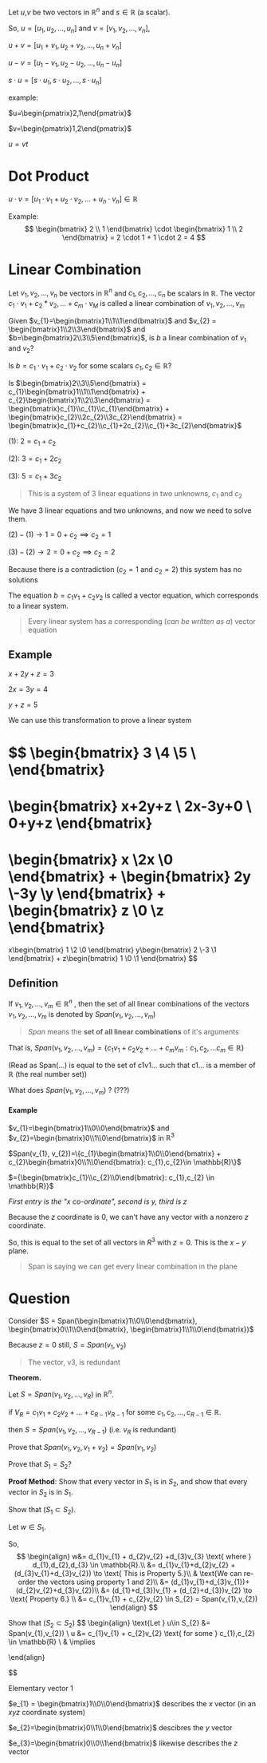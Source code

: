 Let $u$,$v$ be two vectors in $\mathbb{R}^{n}$ and $s\in \mathbb{R}$ (a scalar).

So, $u = [u_{1}, u_{2}, ..., u_{n}]$ and $v=[v_{1}, v_{2}, ..., v_{n}]$,

 $u+v = [u_{1}+v_{1}, u_{2}+v_{2}, ..., u_{n} + v_{n}]$ 

 $u-v = [u_{1} - v_{1}, u_{2} - u_{2}, ..., u_{n} - u_{n}]$

 $s\cdot u = [s\cdot u_{1}, s \cdot u_{2}, ..., s \cdot u_{n}]$
 
example:

$u=\begin{pmatrix}2,1\end{pmatrix}$

$v=\begin{pmatrix}1,2\end{pmatrix}$

$u=vt$

# Dot Product
$u \cdot v = [u_{1}\cdot v_{1} + u_{2} \cdot v_{2}, \dots + u_{n} \cdot v_{n}] \in \mathbb{R}$

Example:
$$
\begin{bmatrix}
2 \\
1
\end{bmatrix}
\cdot
\begin{bmatrix}
1 \\
2
\end{bmatrix}
= 2 \cdot 1 + 1 \cdot 2 = 4
$$
# Linear Combination
Let $v_{1}, v_{2}, ..., v_{n}$ be vectors in $\mathbb{R}^{n}$ and $c_{1},c_{2},\dots,c_{n}$ be scalars in $\mathbb{R}$. The vector $c_{1}\cdot v_{1}+c_{2}*v_{2},\dots +c_{m}\cdot v_{M}$ is called a linear combination of $v_{1},v_{2},\dots,v_{m}$

Given $v_{1}=\begin{bmatrix}1\\1\\1\end{bmatrix}$ and $v_{2} = \begin{bmatrix}1\\2\\3\end{bmatrix}$ and $b=\begin{bmatrix}2\\3\\5\end{bmatrix}$, is $b$ a linear combination of $v_{1}$ and $v_{2}$?

Is $b=c_{1}\cdot v_{1} + c_{2} \cdot v_{2}$ for some scalars $c_{1}, c_{2} \in \mathbb{R}$?

Is $\begin{bmatrix}2\\3\\5\end{bmatrix} = c_{1}\begin{bmatrix}1\\1\\1\end{bmatrix} + c_{2}\begin{bmatrix}1\\2\\3\end{bmatrix} = \begin{bmatrix}c_{1}\\c_{1}\\c_{1}\end{bmatrix} + \begin{bmatrix}c_{2}\\2c_{2}\\3c_{2}\end{bmatrix} = \begin{bmatrix}c_{1}+c_{2}\\c_{1}+2c_{2}\\c_{1}+3c_{2}\end{bmatrix}$

(1): $2=c_{1}+c_{2}$

(2): $3=c_{1}+2c_{2}$

(3): $5=c_{1}+3c_{2}$

> This is a system of 3 linear equations in two unknowns, $c_{1}$ and $c_{2}$

We have 3 linear equations and two unknowns, and now we need to solve them.

$(2)-(1) \to 1 = 0 + c_{2} \implies c_{2}=1$

$(3)-(2) \to 2 = 0 +c_{2} \implies c_{2}=2$

Because there is a contradiction ($c_{2} = 1 \text{ and } c_{2}=2$) this system has no solutions

The equation $b=c_{1}v_{1}+c_{2}v_{2}$ is called a vector equation, which corresponds to a linear system.

> Every linear system has a corresponding (*can be written as a*) vector equation 

## Example
$x+2y+z =3$

$2x=3y = 4$

$y+z = 5$

We can use this transformation to prove a linear system

$$
\begin{bmatrix}
3 \\4 \\5 \\
\end{bmatrix}
=
\begin{bmatrix}
x+2y+z \\
2x-3y+0 \\
0+y+z
\end{bmatrix}
=
\begin{bmatrix}
x \\2x \\0
\end{bmatrix}
+
\begin{bmatrix}
2y \\-3y \\y
\end{bmatrix}
+
\begin{bmatrix}
z \\0 \\z
\end{bmatrix}
=
x\begin{bmatrix}
1 \\2 \\0
\end{bmatrix}
y\begin{bmatrix}
2 \\-3 \\1
\end{bmatrix}
+
z\begin{bmatrix}
1 \\0 \\1
\end{bmatrix}
$$
## Definition
If $v_{1},v_{2},\dots,v_{m} \in \mathbb{R}^{n}$ , then the set of all linear combinations of the vectors $v_{1},v_{2},\dots,v_{m}$ is denoted by $Span(v_{1},v_{2},\dots,v_{m})$

> $Span$ means the **set of all linear combinations** of it's arguments

That is, $Span(v_{1},v_{2},\dots,v_{m}) = \{c_{1}v_{1} + c_{2}v_{2} + \dots + c_{m}v_{m} : c_{1},c_{2},\dots c_{m} \in \mathbb{R}\}$ 

(Read as Span(...) is equal to the set of c1v1... such that c1... is a member of $\mathbb{R}$ (the real number set))

What does $Span(v_{1},v_{2},\dots,v_{m})$ ? (???)

#### Example

$v_{1}=\begin{bmatrix}1\\0\\0\end{bmatrix}$ and $v_{2}=\begin{bmatrix}0\\1\\0\end{bmatrix}$ in $\mathbb{R}^3$

$Span(v_{1}, v_{2})=\{c_{1}\begin{bmatrix}1\\0\\0\end{bmatrix} + c_{2}\begin{bmatrix}0\\1\\0\end{bmatrix}: c_{1},c_{2}\in \mathbb{R}\}$

$={\begin{bmatrix}c_{1}\\c_{2}\\0\end{bmatrix}: c_{1},c_{2} \in \mathbb{R}}$

*First entry is the "$x$ co-ordinate", second is $y$, third is $z$*

Because the $z$ coordinate is 0, we can't have any vector with a nonzero $z$ coordinate. 

So, this is equal to the set of all vectors in $R^3$ with $z=0$. This is the $x-y$ plane.

> Span is saying we can get every linear combination in the plane

# Question
Consider $S = Span(\begin{bmatrix}1\\0\\0\end{bmatrix}, \begin{bmatrix}0\\1\\0\end{bmatrix}, \begin{bmatrix}1\\1\\0\end{bmatrix})$

Because $z=0$ still, $S=Span(v_{1},v_{2})$

> The vector, v3, is redundant

**Theorem.** 

Let $S=Span(v_{1},v_{2},\dots,v_{R})$ in $\mathbb{R}^{n}$.

if $V_{R} = c_{1}v_{1}+c_{2}v_{2}+\dots+c_{R-1}v_{R-1}$ for some $c_{1},c_{2},\dots,c_{R-1} \in \mathbb{R}$.

then $S=Span(v_{1},v_{2},\dots,v_{R-1})$ (i.e. $v_{R}$ is redundant)

Prove that $Span(v_{1},v_{2},v_{1}+v_{2}) = Span(v_{1},v_{2})$

Prove that $S_{1} = S_{2}$?

**Proof Method**: Show that every vector in $S_{1}$ is in $S_{2}$, and show that every vector in $S_{2}$ is in $S_{1}$. 

Show that $(S_{1} \subset S_{2} )$.

Let $w \in S_{1}$.

So,
$$
\begin{align}
w&= d_{1}v_{1} + d_{2}v_{2} +d_{3}v_{3} \text{ where } d_{1},d_{2},d_{3} \in \mathbb{R}.\\
&= d_{1}v_{1}+d_{2}v_{2} + (d_{3}v_{1}+d_{3}v_{2}) \to \text{ This is Property 5.}\\
& \text{We can re-order the vectors using property 1 and 2}\\
&= (d_{1}v_{1}+d_{3}v_{1})+(d_{2}v_{2}+d_{3}v_{2})\\
&= (d_{1}+d_{3})v_{1} + (d_{2}+d_{3})v_{2} \to \text{ Property 6.} \\
&= c_{1}v_{1} + c_{2}v_{2} \in S_{2} = Span(v_{1},v_{2})
\end{align}
$$

Show that ($S_{2}\subset S_{2}$)
$$
\begin{align}
\text{Let } u\in S_{2} &= Span(v_{1},v_{2}) \\
u &= c_{1}v_{1} + c_{2}v_{2} \text{ for some } c_{1},c_{2} \in \mathbb{R} \\
& \implies

\end{align}

$$

Elementary vector 1

$e_{1} = \begin{bmatrix}1\\0\\0\end{bmatrix}$ describes the $x$ vector (in an $xyz$ coordinate system)

$e_{2}=\begin{bmatrix}0\\1\\0\end{bmatrix}$ descibres the $y$ vector

$e_{3}=\begin{bmatrix}0\\0\\1\end{bmatrix}$ likewise describes the $z$ vector